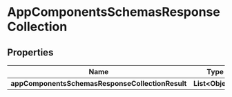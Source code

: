 # AppComponentsSchemasResponseCollection

## Properties
Name | Type | Description | Notes
------------ | ------------- | ------------- | -------------
**appComponentsSchemasResponseCollectionResult** | **List&lt;Object&gt;** |  |  [optional]
